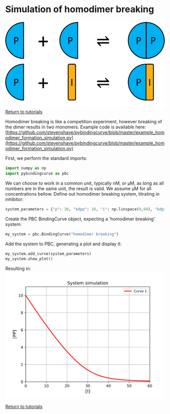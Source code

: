 # Simulation of homodimer breaking
![Homodimer breaking system](./images/Fig_system_homodimerbreaking.png "Homodimer breaking system")
[Return to tutorials](tutorial.md)

Homodimer breaking is like a competition experiment, however breaking of the dimer results in two monomers. Example code is available here: [https://github.com/stevenshave/pybindingcurve/blob/master/example_homodimer_formation_simulation.py](https://github.com/stevenshave/pybindingcurve/blob/master/example_homodimer_formation_simulation.py)

First, we perform the standard imports:

```python
import numpy as np
import pybindingcurve as pbc
```

We can choose to work in a common unit, typically nM, or µM, as long as all numbers are in the same unit, the result is valid.  We assume µM for all concentrations bellow.  Define out homodimer breaking system, titrating in inhibitor:

```python
system_parameters = {"p": 30, "kdpp": 10, "i": np.linspace(0,60), "kdpi": 1}
```

Create the PBC BindingCurve object, expecting a 'homodimer breaking' system:

```python
my_system = pbc.BindingCurve("homodimer breaking")
```
Add the system to PBC, generating a plot and display it:

```python
my_system.add_curve(system_parameters)
my_system.show_plot()
```
Resulting in:
![Homodimer breaking simulation](./images/Fig_homodimerbreaking_simulation.svg "Simulation of homodimer breaking")


[Return to tutorials](tutorial.md)